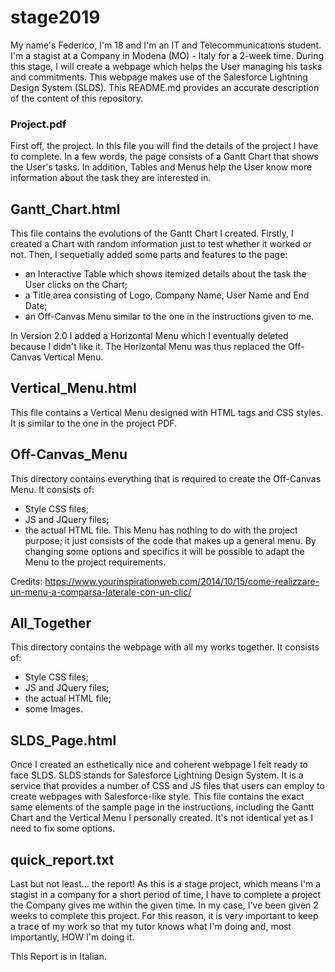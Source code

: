 # stage2019
My name's Federico, I'm 18 and I'm an IT and Telecommunications student.
I'm a stagist at a Company in Modena (MO) - Italy for a 2-week time. During this stage, I will create a webpage which helps the User managing his tasks and commitments. This webpage makes use of the Salesforce Lightning Design System (SLDS).
This README.md provides an accurate description of the content of this repository. 

### Project.pdf
First off, the project.
In this file you will find the details of the project I have to complete.
In a few words, the page consists of a Gantt Chart that shows the User's tasks. In addition, Tables and Menus help the User know more information about the task they are interested in. 

## Gantt_Chart.html
This file contains the evolutions of the Gantt Chart I created.
Firstly, I created a Chart with random information just to test whether it worked or not.
Then, I sequetially added some parts and features to the page:
- an Interactive Table which shows itemized details about the task the User clicks on the Chart;
- a Title area consisting of Logo, Company Name, User Name and End Date;
- an Off-Canvas Menu similar to the one in the instructions given to me.

In Version 2.0 I added a Horizontal Menu which I eventually deleted because I didn't like it. 
The Horizontal Menu was thus replaced the Off-Canvas Vertical Menu.

## Vertical_Menu.html
This file contains a Vertical Menu designed with HTML tags and CSS styles.
It is similar to the one in the project PDF.

## Off-Canvas_Menu
This directory contains everything that is required to create the Off-Canvas Menu.
It consists of:
- Style CSS files;
- JS and JQuery files;
- the actual HTML file.
This Menu has nothing to do with the project purpose; it just consists of the code that makes up a general menu. By changing some options and specifics it will be possible to adapt the Menu to the project requirements. 

Credits: https://www.yourinspirationweb.com/2014/10/15/come-realizzare-un-menu-a-comparsa-laterale-con-un-clic/

## All_Together
This directory contains the webpage with all my works together. 
It consists of:
- Style CSS files;
- JS and JQuery files;
- the actual HTML file;
- some Images.

## SLDS_Page.html
Once I created an esthetically nice and coherent webpage I felt ready to face SLDS.
SLDS stands for Salesforce Lightning Design System.
It is a service that provides a number of CSS and JS files that users can employ to create webpages with Salesforce-like style.
This file contains the exact same elements of the sample page in the instructions, including the Gantt Chart and the Vertical Menu I personally created. It's not identical yet as I need to fix some options.

## quick_report.txt
Last but not least... the report!
As this is a stage project, which means I'm a stagist in a company for a short period of time, I have to complete a project the Company gives me within the given time. In my case, I've been given 2 weeks to complete this project. For this reason, it is very important to keep a trace of my work so that my tutor knows what I'm doing and, most importantly, HOW I'm doing it.

This Report is in Italian.











